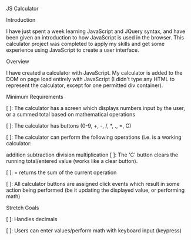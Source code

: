 JS Calculator

Introduction

I have just spent a week learning JavaScript and JQuery syntax, and have been given an introduction to how JavaScript is used in the browser. This calculator project was completed to apply my skills and get some experience using JavaScript to create a user interface.

Overview

I have created a calculator with JavaScript. My calculator is added to the DOM on page load entirely with JavaScript (I didn't type any HTML to represent the calculator, except for one permitted div container).

Minimum Requirements

[ ]: The calculator has a screen which displays numbers input by the user, or a summed total based on mathematical operations

[ ]: The calculator has buttons (0-9, +, -, /, *, ., =, C)

[ ]: The calculator can perform the following operations (i.e. is a working calculator:

addition
subtraction
division
multiplication
[ ]: The 'C' button clears the running total/entered value (works like a clear button).

[ ]: = returns the sum of the current operation

[ ]: All calculator buttons are assigned click events which result in some action being performed (be it updating the displayed value, or performing math)

Stretch Goals

[ ]: Handles decimals

[ ]: Users can enter values/perform math with keyboard input (keypress)
